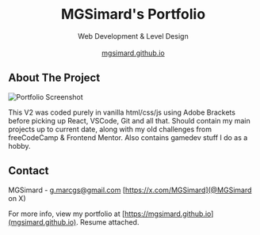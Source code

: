 <br/>
<div align="center">

<h1 align="center">MGSimard's Portfolio</h1>
<p align="center">
Web Development & Level Design
<br/>
<br/>
<a href="https://www.mgsimard.github.io" target="_blank">mgsimard.github.io</a>
</p>
</div>

## About The Project

![Portfolio Screenshot](https://i.imgur.com/UPd52Bi.jpeg)

This V2 was coded purely in vanilla html/css/js using Adobe Brackets before picking up React, VSCode, Git and all that. Should contain my main projects up to current date, along with my old challenges from freeCodeCamp & Frontend Mentor. Also contains gamedev stuff I do as a hobby.

## Contact

MGSimard - g.marcgs@gmail.com
[https://x.com/MGSimard](@MGSimard on X)

For more info, view my portfolio at [https://mgsimard.github.io](mgsimard.github.io). Resume attached.

